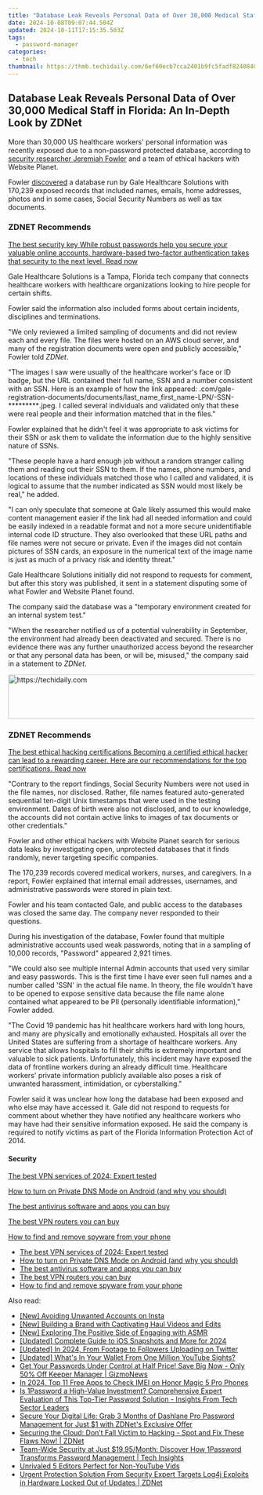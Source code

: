 ```yaml
---
title: "Database Leak Reveals Personal Data of Over 30,000 Medical Staff in Florida: An In-Depth Look by ZDNet"
date: 2024-10-08T09:07:44.504Z
updated: 2024-10-11T17:15:35.503Z
tags:
  - password-manager
categories:
  - tech
thumbnail: https://thmb.techidaily.com/6ef60ecb7cca2401b9fc5fadf824084078b845e24ce4184a0282eba3264f61a8.jpg
---
```


## Database Leak Reveals Personal Data of Over 30,000 Medical Staff in Florida: An In-Depth Look by ZDNet

More than 30,000 US healthcare workers' personal information was recently exposed due to a non-password protected database, according to [security researcher Jeremiah Fowler](https://www.websiteplanet.com/author/jeremiah-fowler/) and a team of ethical hackers with Website Planet. 

Fowler [discovered](https://www.websiteplanet.com/blog/galeapp-leak-report/) a database run by Gale Healthcare Solutions with 170,239 exposed records that included names, emails, home addresses, photos and in some cases, Social Security Numbers as well as tax documents. 

### **ZDNET** Recommends

[The best security key While robust passwords help you secure your valuable online accounts, hardware-based two-factor authentication takes that security to the next level.  Read now](https://www.zdnet.com/article/best-security-key/)

Gale Healthcare Solutions is a Tampa, Florida tech company that connects healthcare workers with healthcare organizations looking to hire people for certain shifts. 

Fowler said the information also included forms about certain incidents, disciplines and terminations. 

"We only reviewed a limited sampling of documents and did not review each and every file. The files were hosted on an AWS cloud server, and many of the registration documents were open and publicly accessible," Fowler told _ZDNet_. 

"The images I saw were usually of the healthcare worker's face or ID badge, but the URL contained their full name, SSN and a number consistent with an SSN. Here is an example of how the link appeared: .com/gale-registration-documents/documents/last\_name\_first\_name-LPN/-SSN-\*\*\*\*\*\*\*\*\*.jpeg. I called several individuals and validated only that these were real people and their information matched that in the files." 

Fowler explained that he didn't feel it was appropriate to ask victims for their SSN or ask them to validate the information due to the highly sensitive nature of SSNs. 

"These people have a hard enough job without a random stranger calling them and reading out their SSN to them. If the names, phone numbers, and locations of these individuals matched those who I called and validated, it is logical to assume that the number indicated as SSN would most likely be real," he added. 

"I can only speculate that someone at Gale likely assumed this would make content management easier if the link had all needed information and could be easily indexed in a readable format and not a more secure unidentifiable internal code ID structure. They also overlooked that these URL paths and file names were not secure or private. Even if the images did not contain pictures of SSN cards, an exposure in the numerical text of the image name is just as much of a privacy risk and identity threat."

Gale Healthcare Solutions initially did not respond to requests for comment, but after this story was published, it sent in a statement disputing some of what Fowler and Website Planet found. 

The company said the database was a "temporary environment created for an internal system test." 

"When the researcher notified us of a potential vulnerability in September, the environment had already been deactivated and secured. There is no evidence there was any further unauthorized access beyond the researcher or that any personal data has been, or will be, misused," the company said in a statement to _ZDNet_. 

<!-- affiliate ads begin -->
<a href="https://appsumo.8odi.net/c/5597632/2130887/7443" target="_top" id="2130887">
  <img src="//a.impactradius-go.com/display-ad/7443-2130887" border="0" alt="https://techidaily.com" width="728" height="90"/>
</a>
<img height="0" width="0" src="https://appsumo.8odi.net/i/5597632/2130887/7443" style="position:absolute;visibility:hidden;" border="0" />
<!-- affiliate ads end -->

### **ZDNET** Recommends

[The best ethical hacking certifications Becoming a certified ethical hacker can lead to a rewarding career. Here are our recommendations for the top certifications.  Read now](https://www.zdnet.com/article/best-ethical-hacking-certification/)

"Contrary to the report findings, Social Security Numbers were not used in the file names, nor disclosed. Rather, file names featured auto-generated sequential ten-digit Unix timestamps that were used in the testing environment. Dates of birth were also not disclosed, and to our knowledge, the accounts did not contain active links to images of tax documents or other credentials."

Fowler and other ethical hackers with Website Planet search for serious data leaks by investigating open, unprotected databases that it finds randomly, never targeting specific companies.

The 170,239 records covered medical workers, nurses, and caregivers. In a report, Fowler explained that internal email addresses, usernames, and administrative passwords were stored in plain text.

Fowler and his team contacted Gale, and public access to the databases was closed the same day. The company never responded to their questions. 

During his investigation of the database, Fowler found that multiple administrative accounts used weak passwords, noting that in a sampling of 10,000 records, "Password" appeared 2,921 times.

"We could also see multiple internal Admin accounts that used very similar and easy passwords. This is the first time I have ever seen full names and a number called 'SSN' in the actual file name. In theory, the file wouldn't have to be opened to expose sensitive data because the file name alone contained what appeared to be PII (personally identifiable information)," Fowler added. 

"The Covid 19 pandemic has hit healthcare workers hard with long hours, and many are physically and emotionally exhausted. Hospitals all over the United States are suffering from a shortage of healthcare workers. Any service that allows hospitals to fill their shifts is extremely important and valuable to sick patients. Unfortunately, this incident may have exposed the data of frontline workers during an already difficult time. Healthcare workers' private information publicly available also poses a risk of unwanted harassment, intimidation, or cyberstalking." 

Fowler said it was unclear how long the database had been exposed and who else may have accessed it. Gale did not respond to requests for comment about whether they have notified any healthcare workers who may have had their sensitive information exposed. He said the company is required to notify victims as part of the Florida Information Protection Act of 2014\. 

#### Security

[The best VPN services of 2024: Expert tested](https://www.zdnet.com/article/best-vpn/ "The best VPN services of 2024: Expert tested")

[How to turn on Private DNS Mode on Android (and why you should)](https://www.zdnet.com/article/how-to-turn-on-private-dns-mode-on-android-and-why-you-should/ "How to turn on Private DNS Mode on Android (and why you should)")

[The best antivirus software and apps you can buy](https://www.zdnet.com/article/best-antivirus/ "The best antivirus software and apps you can buy")

[The best VPN routers you can buy](https://www.zdnet.com/article/best-vpn-router/ "The best VPN routers you can buy")

[How to find and remove spyware from your phone](https://www.zdnet.com/article/how-to-find-and-remove-spyware-from-your-phone/ "How to find and remove spyware from your phone")

* [The best VPN services of 2024: Expert tested](https://www.zdnet.com/article/best-vpn/ "The best VPN services of 2024: Expert tested")
* [How to turn on Private DNS Mode on Android (and why you should)](https://www.zdnet.com/article/how-to-turn-on-private-dns-mode-on-android-and-why-you-should/ "How to turn on Private DNS Mode on Android (and why you should)")
* [The best antivirus software and apps you can buy](https://www.zdnet.com/article/best-antivirus/ "The best antivirus software and apps you can buy")
* [The best VPN routers you can buy](https://www.zdnet.com/article/best-vpn-router/ "The best VPN routers you can buy")
* [How to find and remove spyware from your phone](https://www.zdnet.com/article/how-to-find-and-remove-spyware-from-your-phone/ "How to find and remove spyware from your phone")

<ins class="adsbygoogle"
     style="display:block"
     data-ad-format="autorelaxed"
     data-ad-client="ca-pub-7571918770474297"
     data-ad-slot="1223367746"></ins>

<ins class="adsbygoogle"
     style="display:block"
     data-ad-client="ca-pub-7571918770474297"
     data-ad-slot="8358498916"
     data-ad-format="auto"
     data-full-width-responsive="true"></ins>

<span class="atpl-alsoreadstyle">Also read:</span>
<div><ul>
<li><a href="https://instagram-video-files.techidaily.com/new-avoiding-unwanted-accounts-on-insta/"><u>[New] Avoiding Unwanted Accounts on Insta</u></a></li>
<li><a href="https://extra-hints.techidaily.com/new-building-a-brand-with-captivating-haul-videos-and-edits/"><u>[New] Building a Brand with Captivating Haul Videos and Edits</u></a></li>
<li><a href="https://some-knowledge.techidaily.com/new-exploring-the-positive-side-of-engaging-with-asmr/"><u>[New] Exploring The Positive Side of Engaging with ASMR</u></a></li>
<li><a href="https://fox-info.techidaily.com/updated-complete-guide-to-ios-snapshots-and-more-for-2024/"><u>[Updated] Complete Guide to iOS Snapshots and More for 2024</u></a></li>
<li><a href="https://twitter-videos.techidaily.com/updated-in-2024-from-footage-to-followers-uploading-on-twitter/"><u>[Updated] In 2024, From Footage to Followers Uploading on Twitter</u></a></li>
<li><a href="https://facebook-record-videos.techidaily.com/updated-whats-in-your-wallet-from-one-million-youtube-sights/"><u>[Updated] What's In Your Wallet From One Million YouTube Sights?</u></a></li>
<li><a href="https://app-tips.techidaily.com/get-your-passwords-under-control-at-half-price-save-big-now-only-50-off-keeper-manager-gizmonews/"><u>Get Your Passwords Under Control at Half Price! Save Big Now - Only 50% Off Keeper Manager | GizmoNews</u></a></li>
<li><a href="https://sim-unlock.techidaily.com/in-2024-top-11-free-apps-to-check-imei-on-honor-magic-5-pro-phones-by-drfone-android/"><u>In 2024, Top 11 Free Apps to Check IMEI on Honor Magic 5 Pro Phones</u></a></li>
<li><a href="https://app-tips.techidaily.com/is-1password-a-high-value-investment-comprehensive-expert-evaluation-of-this-top-tier-password-solution-insights-from-tech-sector-leaders/"><u>Is 1Password a High-Value Investment? Comprehensive Expert Evaluation of This Top-Tier Password Solution - Insights From Tech Sector Leaders</u></a></li>
<li><a href="https://app-tips.techidaily.com/secure-your-digital-life-grab-3-months-of-dashlane-pro-password-management-for-just-1-with-zdnets-exclusive-offer/"><u>Secure Your Digital Life: Grab 3 Months of Dashlane Pro Password Management for Just $1 with ZDNet's Exclusive Offer</u></a></li>
<li><a href="https://app-tips.techidaily.com/securing-the-cloud-dont-fall-victim-to-hacking-spot-and-fix-these-flaws-now-zdnet/"><u>Securing the Cloud: Don’t Fall Victim to Hacking - Spot and Fix These Flaws Now! | ZDNet</u></a></li>
<li><a href="https://app-tips.techidaily.com/team-wide-security-at-just-1995month-discover-how-1password-transforms-password-management-tech-insights/"><u>Team-Wide Security at Just $19.95/Month: Discover How 1Password Transforms Password Management | Tech Insights</u></a></li>
<li><a href="https://youtube-tips.techidaily.com/aled-5-editors-perfect-for-non-youtube-vids/"><u>Unrivaled 5 Editors Perfect for Non-YouTube Vids</u></a></li>
<li><a href="https://app-tips.techidaily.com/urgent-protection-solution-from-security-expert-targets-log4j-exploits-in-hardware-locked-out-of-updates-zdnet/"><u>Urgent Protection Solution From Security Expert Targets Log4j Exploits in Hardware Locked Out of Updates | ZDNet</u></a></li>
</ul></div>

